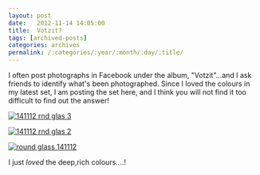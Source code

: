 ```yaml
---
layout: post
date:	2012-11-14 14:05:00
title:  Votzit?
tags: [archived-posts]
categories: archives
permalink: /:categories/:year/:month/:day/:title/
---
```

I often post photographs in Facebook under the album, "Votzit"...and I ask friends to identify what's been photographed. Since I loved the colours in my latest set, I am posting the set here, and I think you will not find it too difficult to find out the answer!

<a href="http://s1264.beta.photobucket.com/user/mnypx/library/" target="_blank"><img src="http://i1264.photobucket.com/albums/jj483/mnypx/DSC03076.jpg" border="0" alt="141112 rnd glas 3"/></a>


<a href="http://s1264.beta.photobucket.com/user/mnypx/library/" target="_blank"><img src="http://i1264.photobucket.com/albums/jj483/mnypx/DSC03075.jpg" border="0" alt="141112 rnd glas 2"/></a>

<a href="http://s1264.beta.photobucket.com/user/mnypx/library/" target="_blank"><img src="http://i1264.photobucket.com/albums/jj483/mnypx/DSC03073.jpg" border="0" alt="round glass 141112"/></a>

I just *loved* the deep,rich colours....!
